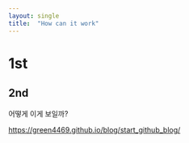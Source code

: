 ```yaml
---
layout: single
title:  "How can it work"
---
```


# 1st
## 2nd
어떻게 이게 보일까?

https://green4469.github.io/blog/start_github_blog/

